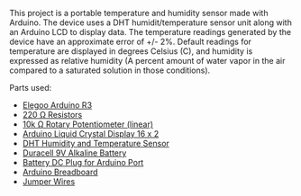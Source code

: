 This project is a portable temperature and humidity sensor made with Arduino. The device uses a DHT humidit/temperature sensor unit along with an Arduino LCD to display data. The temperature readings generated by the device have an approximate error of +/- 2%. Default readings for temperature are displayed in degrees Celsius (C), and humidity is expressed as relative humidity (A percent amount of water vapor in the air compared to a saturated solution in those conditions).

Parts used:
  - [Elegoo Arduino R3](https://www.amazon.com/ELEGOO-Board-ATmega328P-ATMEGA16U2-Compliant/dp/B01EWOE0UU/ref=asc_df_B01EWOE0UU/?tag=hyprod-20&linkCode=df0&hvadid=309751315916&hvpos=&hvnetw=g&hvrand=4488256504051342368&hvpone=&hvptwo=&hvqmt=&hvdev=c&hvdvcmdl=&hvlocint=&hvlocphy=9032043&hvtargid=pla-455309014075&psc=1&tag=&ref=&adgrpid=67183599252&hvpone=&hvptwo=&hvadid=309751315916&hvpos=&hvnetw=g&hvrand=4488256504051342368&hvqmt=&hvdev=c&hvdvcmdl=&hvlocint=&hvlocphy=9032043&hvtargid=pla-455309014075)
  - [220 Ω Resistors](https://octopart.com/cf14jt220r-stackpole+electronics-19205441)
  - [10k Ω Rotary Potentiometer (linear)](https://octopart.com/p160kn-0qd15b10k-bi+technologies-7159713)
  - [Arduino Liquid Crystal Display 16 x 2](https://www.amazon.com/HiLetgo-Display-Backlight-Controller-Character/dp/B00HJ6AFW6/ref=asc_df_B00HJ6AFW6/?tag=hyprod-20&linkCode=df0&hvadid=312322349988&hvpos=&hvnetw=g&hvrand=14931874782676687298&hvpone=&hvptwo=&hvqmt=&hvdev=c&hvdvcmdl=&hvlocint=&hvlocphy=9032043&hvtargid=pla-585256965018&psc=1)
  - [DHT Humidity and Temperature Sensor](https://octopart.com/385-adafruit+industries-30399591)
  - [Duracell 9V Alkaline Battery](https://www.homedepot.com/p/Duracell-Coppertop-9-Volt-Alkaline-Batteries-4-Pack-004133302963/100351419?source=shoppingads&locale=en-US)
  - [Battery DC Plug for Arduino Port](https://www.amazon.com/5pack-Battery-2-1mm-Arduino-Corpco/dp/B01AXIEDX8/ref=asc_df_B01AXIEDX8/?tag=hyprod-20&linkCode=df0&hvadid=216539509836&hvpos=&hvnetw=g&hvrand=5820135942384459629&hvpone=&hvptwo=&hvqmt=&hvdev=c&hvdvcmdl=&hvlocint=&hvlocphy=9032043&hvtargid=pla-379652093404&psc=1)
  - [Arduino Breadboard](https://www.amazon.com/EL-CP-003-Breadboard-Solderless-Distribution-Connecting/dp/B01EV6LJ7G/ref=asc_df_B01EV6LJ7G/?tag=hyprod-20&linkCode=df0&hvadid=216591984952&hvpos=&hvnetw=g&hvrand=6823304992414581986&hvpone=&hvptwo=&hvqmt=&hvdev=c&hvdvcmdl=&hvlocint=&hvlocphy=9032043&hvtargid=pla-368202573973&psc=1)
  - [Jumper Wires](https://www.amazon.com/Elegoo-EL-CP-004-Multicolored-Breadboard-arduino/dp/B01EV70C78/ref=asc_df_B01EV70C78/?tag=hyprod-20&linkCode=df0&hvadid=222785939698&hvpos=&hvnetw=g&hvrand=6080427177716865567&hvpone=&hvptwo=&hvqmt=&hvdev=c&hvdvcmdl=&hvlocint=&hvlocphy=9032043&hvtargid=pla-362913641420&psc=1)
